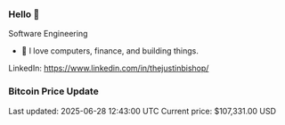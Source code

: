 ### Hello 🤙  

Software Engineering

- 🔭 I love computers, finance, and building things.
  
LinkedIn: https://www.linkedin.com/in/thejustinbishop/  














































































































































































































































































































































































































































































































































































































































































































































































### Bitcoin Price Update
Last updated: 2025-06-28 12:43:00 UTC
Current price: $107,331.00 USD
